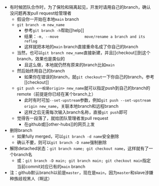 - 有时候团队合作时，为了保险和隔离起见，开发时请用自己的branch，确认没问题再发pull request给管理者
  - 假设你一开始在本地`main` branch
  - `git branch -m new_name`
    - 参考`git branch -h`帮助[[help]]
    - 结果：`-m, --move            move/rename a branch and its reflog`
    - 这样就把本地的`main` branch直接重命名成了你自己的branch
  - 当然，也可以`git branch new_name`直接新建，并且[[checkout]]到这个branch，效果也是类似的
    - 且这么做，本地就仍然有原来的branch比如`main`
  - 然后始终用自己的branch
    - 如果你在错误的branch，就`git checkout`一下你自己的branch，参考[[checkout]]
  - `git push <一般是origin> new_name`就可以指定push到自己的branch的remote（前提是你已经在某个branch上）
    - 此时有时可加`--set-upstream`参数，例如`git push --set-upstream origin new_name`，关联本地branch和远程branch
    - 这样之后无需每次输入branch名称，直接`git push`即可
  - 觉得告一段落了，就给团队管理者发pull request
    - 在github或[[other-hubs]]的网页上发
- 删除branch
  - 如果fully merged，可以`git branch -d name`安全删除
  - 确认不要，则可以`git branch -D name`强制删除
- 解除detached状态：`git branch name; git checkout name`，这样就有了一个branch名
  - 或：`git branch -D main; git branch main; git checkout main`指定当前commit对应已有的`main` branch
- 注：github默认branch以前是`master`，现在是`main`，因为`master`和slave涉嫌种族歧视黑人（啊这）